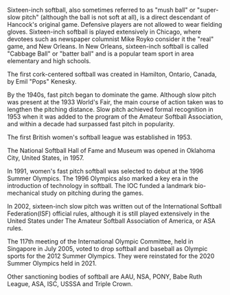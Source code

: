 Sixteen-inch softball, also sometimes referred to as "mush ball" or "super-slow pitch" 
(although the ball is not soft at all), is a direct descendant of Hancock's original game.
Defensive players are not allowed to wear fielding gloves. Sixteen-inch
softball is played extensively in Chicago, where devotees such as
newspaper columnist Mike Royko consider it the "real" game, and New Orleans. 
In New Orleans, sixteen-inch softball is called "Cabbage Ball" or "batter ball" 
and is a popular team sport in area elementary and high schools.

The first cork-centered softball was created in Hamilton,
Ontario, Canada, by Emil "Pops" Kenesky.

By the 1940s, fast pitch began to dominate the game. Although slow pitch
was present at the 1933 World's Fair, the main course of action taken was to 
lengthen the pitching distance. Slow pitch achieved formal recognition in 1953 
when it was added to the program of the Amateur Softball Association, and within a
decade had surpassed fast pitch in popularity.

The first British women's softball league was established in 1953.

The National Softball Hall of Fame and
Museum was opened in Oklahoma City, United States, in 1957.

In 1991, women's fast pitch softball was selected to debut at the 1996
Summer Olympics. The 1996 Olympics also marked a key era in the introduction of 
technology in softball. The IOC funded a landmark bio-mechanical study on pitching 
during the games.

In 2002, sixteen-inch slow pitch was written out of the International
Softball Federation(ISF) official rules, although it is still played extensively in the United
States under The Amateur Softball Association of America, or ASA rules.

The 117th meeting of the International Olympic Committee, held in
Singapore in July 2005, voted to drop softball and baseball as Olympic sports for the 
2012 Summer Olympics. They were reinstated for the 2020 Summer Olympics held in 2021.

Other sanctioning bodies of softball are AAU, NSA, PONY, Babe Ruth
League, ASA, ISC, USSSA and Triple Crown.
